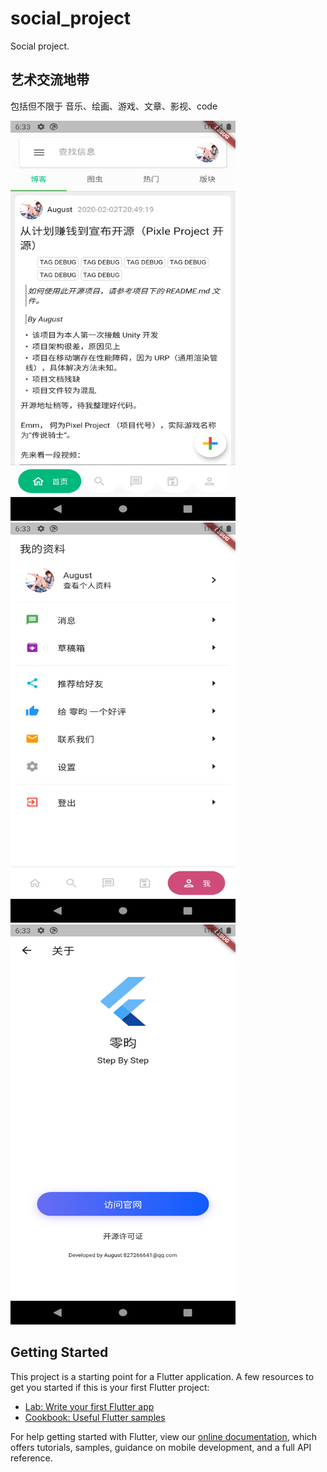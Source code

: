 # social_project

Social project.


## 艺术交流地带
包括但不限于 音乐、绘画、游戏、文章、影视、code

<img src="./screenshots/Screenshot_1.png" hspace="0" width="360" height="640">
<img src="./screenshots/Screenshot_2.png" hspace="0" width="360" height="640">
<img src="./screenshots/Screenshot_3.png" hspace="0" width="360" height="640">

## Getting Started

This project is a starting point for a Flutter application. 
A few resources to get you started if this is your first Flutter project:

- [Lab: Write your first Flutter app](https://flutter.dev/docs/get-started/codelab)
- [Cookbook: Useful Flutter samples](https://flutter.dev/docs/cookbook)

For help getting started with Flutter, view our
[online documentation](https://flutter.dev/docs), which offers tutorials,
samples, guidance on mobile development, and a full API reference.
